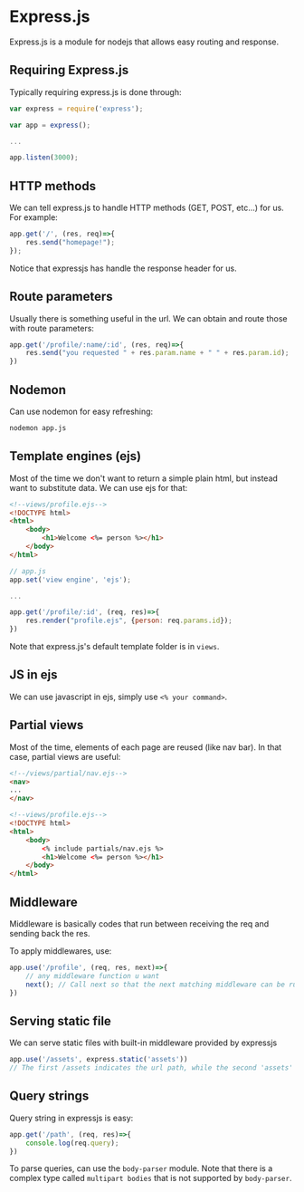 # Express.js

Express.js is a module for nodejs that allows easy routing and response.

## Requiring Express.js

Typically requiring express.js is done through:
```js
var express = require('express');

var app = express();

...

app.listen(3000);
```

## HTTP methods

We can tell express.js to handle HTTP methods (GET, POST, etc...) for us. For example:

```js
app.get('/', (res, req)=>{
    res.send("homepage!");
});
```
Notice that expressjs has handle the response header for us.

## Route parameters

Usually there is something useful in the url. We can obtain and route those with route parameters:

```js
app.get('/profile/:name/:id', (res, req)=>{
    res.send("you requested " + res.param.name + " " + res.param.id);
})
```

## Nodemon

Can use nodemon for easy refreshing:

```bash
nodemon app.js
```

## Template engines (ejs)

Most of the time we don't want to return a simple plain html, but instead want to substitute data. We can use ejs for that:

```html
<!--views/profile.ejs-->
<!DOCTYPE html>
<html>
    <body>
        <h1>Welcome <%= person %></h1>
    </body>
</html>
```

```js
// app.js
app.set('view engine', 'ejs');

...

app.get('/profile/:id', (req, res)=>{
    res.render("profile.ejs", {person: req.params.id});
})
```

Note that express.js's default template folder is in `views`.

## JS in ejs

We can use javascript in ejs, simply use `<% your command>`.

## Partial views

Most of the time, elements of each page are reused (like nav bar). In that case, partial views are useful:

```html
<!--/views/partial/nav.ejs-->
<nav>
...
</nav>
```

```html
<!--views/profile.ejs-->
<!DOCTYPE html>
<html>
    <body>
        <% include partials/nav.ejs %>
        <h1>Welcome <%= person %></h1>
    </body>
</html>
```

## Middleware

Middleware is basically codes that run between receiving the req and sending back the res.

To apply middlewares, use:

```js
app.use('/profile', (req, res, next)=>{
    // any middleware function u want
    next(); // Call next so that the next matching middleware can be run
})
```

## Serving static file

We can serve static files with built-in middleware provided by expressjs
```js
app.use('/assets', express.static('assets'))
// The first /assets indicates the url path, while the second 'assets' indicates the folder.
```

## Query strings

Query string in expressjs is easy:

```js
app.get('/path', (req, res)=>{
    console.log(req.query);
})
```

To parse queries, can use the `body-parser` module. Note that there is a complex type called `multipart bodies` that is not supported by `body-parser`.
